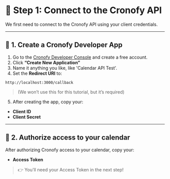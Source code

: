 # 🔐 Step 1: Connect to the Cronofy API

We first need to connect to the Cronofy API using your client credentials.

---

## 🧠 1. Create a Cronofy Developer App

1. Go to the [Cronofy Developer Console](https://app.cronofy.com/sign_up/developer) and create a free account.  
2. Click **“Create New Application”**  
3. Name it anything you like, like 'Calendar API Test'.  
4. Set the **Redirect URI** to:

```
http://localhost:3000/callback
```

> (We won’t use this for this tutorial, but it’s required)

5. After creating the app, copy your:
- **Client ID**
- **Client Secret**


---


## 🔑 2. Authorize access to your calendar

After authorizing Cronofy access to your calendar, copy your:
- **Access Token**
  
> 👉 You'll need your Access Token in the next step!


